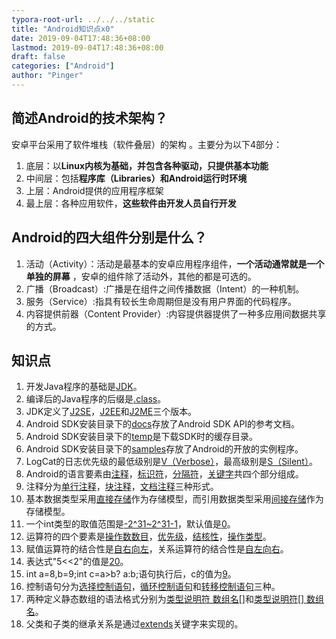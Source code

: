 ```yaml
---
typora-root-url: ../../../static
title: "Android知识点x0"
date: 2019-09-04T17:48:36+08:00
lastmod: 2019-09-04T17:48:36+08:00
draft: false
categories: ["Android"]
author: "Pinger"
---
```


## 简述Android的技术架构？
安卓平台采用了软件堆栈（软件叠层）的架构 。主要分为以下4部分：

1. 底层：以**Linux内核为基础，并包含各种驱动，只提供基本功能**
2. 中间层：包括**程序库（Libraries）和Android运行时环境**
3. 上层：Android提供的应用程序框架
4. 最上层：各种应用软件，**这些软件由开发人员自行开发**

## Android的四大组件分别是什么？
1. 活动（Activity）：活动是最基本的安卓应用程序组件，**一个活动通常就是一个单独的屏幕** ，安卓的组件除了活动外，其他的都是可选的。
2. 广播（Broadcast）:广播是在组件之间传播数据（Intent）的一种机制。
3. 服务（Service）:指具有较长生命周期但是没有用户界面的代码程序。
4. 内容提供前器（Content Provider）:内容提供器提供了一种多应用间数据共享的方式。

## 知识点
1. 开发Java程序的基础是<u>JDK</u>。
2. 编译后的Java程序的后缀是<u>.class</u>。
3. JDK定义了<u>J2SE</u>，<u>J2EE</u>和<u>J2ME</u>三个版本。
4. Android SDK安装目录下的<u>docs</u>存放了Android SDK API的参考文档。
5. Android SDK安装目录下的<u>temp</u>是下载SDK时的缓存目录。
6. Android SDK安装目录下的<u>samples</u>存放了Android的开放的实例程序。
7. LogCat的日志优先级的最低级别是<u>V（Verbose）</u>，最高级别是<u>S（Silent）</u>。
8. Android的语言要素由<u>注释</u>，<u>标识符</u>，<u>分隔符</u>，<u>关键字</u>共四个部分组成。
9. 注释分为<u>单行注释</u>，<u>块注释</u>，<u>文档注释</u>三种形式。
10. 基本数据类型采用<u>直接存储</u>作为存储模型，而引用数据类型采用<u>间接存储</u>作为存储模型。
11. 一个int类型的取值范围是<u>-2^31~2^31-1</u>，默认值是<u>0</u>。
12. 运算符的四个要素是<u>操作数数目</u>，<u>优先级</u>，<u>结核性</u>，<u>操作类型</u>。
13. 赋值运算符的结合性是<u>自右向左</u>，关系运算符的结合性是<u>自左向右</u>。
14. 表达式"5<<2"的值是<u>20</u>。
15. int a=8,b=9;int c=a>b? a:b;语句执行后，c的值为<u>9</u>。
16. 控制语句分为<u>选择控制语句</u>，<u>循环控制语句</u>和<u>转移控制语句</u>三种。
17. 两种定义静态数组的语法格式分别为<u>类型说明符 数组名[]</u>和<u>类型说明符[] 数组名</u>。
18. 父类和子类的继承关系是通过<u>extends</u>关键字来实现的。